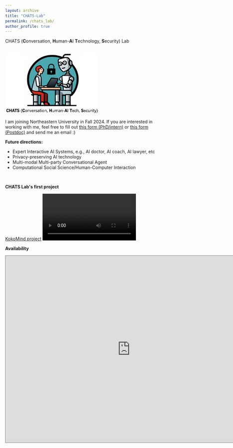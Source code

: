 ```yaml
---
layout: archive
title: "CHATS-Lab"
permalink: /chats_lab/
author_profile: true
---
```

CHATS (**C**onversation, **H**uman-**A**I **T**echnology, **S**ecurity) Lab

<br/>

<!-- ![image info](./pictures/image.png) -->
<!-- ![CHATS](https://github.com/wyshi/wyshi.github.io/blob/master/_pages/logo.png) -->

<img src="../images/logo.png" width="300">

<!-- ![alt text](logo.png "Title") -->

<br/>

I am joining Northeastern University in Fall 2024. If you are interested in working with me, feel free to fill out [this form (PhD/intern)](https://forms.gle/WNUv7y8ds4dXoVkH8) or [this form (Postdoc)](https://forms.gle/AwWxjcEsCD9LdswFA) and send me an email :)

**Future directions:**
<ul>
  <li>Expert Interactive AI Systems, e.g., AI doctor, AI coach, AI lawyer, etc</li>
  <li>Privacy-preserving AI technology</li>
  <li>Multi-modal Multi-party Conversational Agent</li>
  <li>Computational Social Science/Human-Computer Interaction</li>
</ul>
<br>

**CHATS Lab's first project**

[KokoMind project](https://chats-lab.github.io/KokoMind/)
<video src="https://github.com/CHATS-lab/KokoMind/assets/13882237/731427bf-0d3c-4870-b36e-e146f954309b" controls="controls" style="max-width: 730px;">
</video>

**Availability**
<iframe src="https://calendar.google.com/calendar/embed?height=600&wkst=1&bgcolor=%23ffffff&ctz=America%2FLos_Angeles&src=d3lzaGl3eXNoaUBnbWFpbC5jb20&src=YWRkcmVzc2Jvb2sjY29udGFjdHNAZ3JvdXAudi5jYWxlbmRhci5nb29nbGUuY29t&src=Y19kYzI5MGEwNTg2YmEzYjk1MTE4NzMwOTE1MDZhODViMjFiOWRjMTY2YTUwYjU1OWRlZDRlZmNhYTUwY2RhMTUzQGdyb3VwLmNhbGVuZGFyLmdvb2dsZS5jb20&src=ZmFtaWx5MTYxMjg4NTk5NDc5ODY2MjQ2NTBAZ3JvdXAuY2FsZW5kYXIuZ29vZ2xlLmNvbQ&src=ZW4udXNhI2hvbGlkYXlAZ3JvdXAudi5jYWxlbmRhci5nb29nbGUuY29t&src=MXRxa2hnZ291NW01aTM1b2U3M2dicWR2azNuaHNtOXVAaW1wb3J0LmNhbGVuZGFyLmdvb2dsZS5jb20&src=Z3Q2ODcyOTJpNGt2aWUwaWRuaGNrNjk2NmhwYjRucmFAaW1wb3J0LmNhbGVuZGFyLmdvb2dsZS5jb20&src=d3MyNjM0QGNvbHVtYmlhLmVkdQ&src=d3lzaGlAYmVya2VsZXkuZWR1&src=d3lzaGlAdWNkYXZpcy5lZHU&color=%23039BE5&color=%2333B679&color=%237CB342&color=%233F51B5&color=%230B8043&color=%23AD1457&color=%23E4C441&color=%23A79B8E&color=%23E4C441&color=%23F6BF26" style="border:solid 1px #777" width="800" height="600" frameborder="0" scrolling="no"></iframe>
